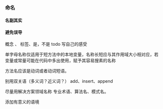 ### 命名

#### 名副其实

#### 避免误导

概念 、 标签、是，不是
todo  写自己的感受

单字母名称仅适用于短方法中的本地变量，名称长短应与其作用域大小相对应，若变量或常量可能在代码中多出使用，赋予其容易搜素的名称

方法名应该是动词或者动词短语。

别用双关语（多义词？近义词？）
 add、insert、append

 尽量用解决方案领域名称
 专业术语、算法名、模式名。

 添加有意义的语境




